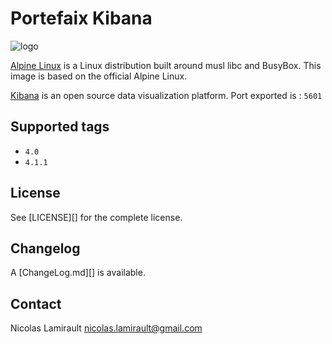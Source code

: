 # Portefaix Kibana

![logo](http://pkgs.alpinelinux.org/assets/alpinelinux-logo.svg)

[Alpine Linux][] is a Linux distribution built around musl libc and BusyBox.
This image is based on the official Alpine Linux.

[Kibana][] is an open source data visualization platform.
Port exported is : `5601`


## Supported tags

- `4.0`
- `4.1.1`

## License

See [LICENSE][] for the complete license.


## Changelog

A [ChangeLog.md][] is available.


## Contact

Nicolas Lamirault <nicolas.lamirault@gmail.com>


[Alpine Linux]: http://www.alpinelinux.org

[Kibana]: https://www.elastic.co/products/kibana
